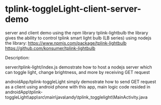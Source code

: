 # tplink-toggleLight-client-server-demo
server and client demo using the npm library tplink-lightbulb
the library gives the ability to control tplink smart light bulb (LB series) using nodejs
the library:
https://www.npmjs.com/package/tplink-lightbulb
https://github.com/konsumer/tplink-lightbulb

Description:

server/tplink-light/index.js demostrate how to host a nodejs server which can toggle light, change brightness, and more by receiving GET request

androidApp/tplink-toggleLight simply demostrate how to send GET request as a client using android phone with this app, main logic code resided in androidApp\tplink-toggleLight\app\src\main\java\andy\tplink_togglelight\MainActivity.java
